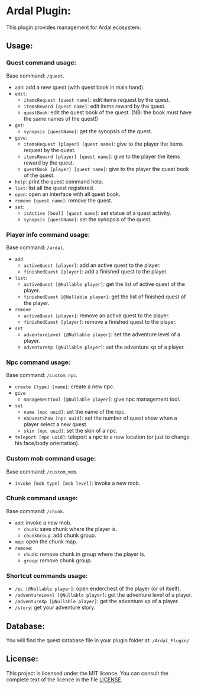 # Ardal Plugin:

This plugin provides management for Ardal ecosystem.

## Usage:

### Quest command usage:
Base command: `/quest`.

- `add`: add a new quest (with quest book in main hand).
- `edit`:
  - `itemsRequest [quest name]`: edit items request by the quest.
  - `itemsReward [quest name]`: edit items reward by the quest.
  - `questBook`: edit the quest book of the quest. (NB: the book must have the same names of the quest!)
- `get`:
  - `synopsis [questName]`: get the synopsis of the quest.
- `give`:
  - `itemsRequest [player] [quest name]`: give to the player the items request by the quest.
  - `itemsReward [player] [quest name]`: give to the player the items reward by the quest.
  - `questBook [player] [quest name]`: give to the player the quest book of the quest.
- `help`: print the quest command help.
- `list`: list all the quest registered.  
- `open`: open an interface with all quest book.
- `remove [quest name]`: remove the quest.
- `set`:
  - `isActive [bool] [quest name]`: set statue of a quest activity.
  - `synopsis [questName]`: set the synopsis of the quest.


### Player info command usage:
Base command: `/ardal`.

- `add`
  - `activeQuest [player]`: add an active quest to the player.
  - `finishedQuest [player]`: add a finished quest to the player.
- `list`:
  - `activeQuest [@Nullable player]`: get the list of active quest of the player.
  - `finishedQuest [@Nullable player]`: get the list of finished quest of the player.
- `remove`
  - `activeQuest [player]`: remove an active quest to the player.
  - `finishedQuest [player]`: remove a finished quest to the player.
- `set`
  - `adventureLevel [@Nullable player]`: set the adventure level of a player.
  - `adventureXp [@Nullable player]`: set the adventure xp of a player.


### Npc command usage:
Base command: `/custom_npc`.
- `create [type] [name]`: create a new npc.
- `give`
  - `managementTool [@Nullable player]`: give npc management tool.
- `set`
  - `name [npc uuid]`: set the name of the npc. 
  - `nbQuestShow [npc uuid]`: set the number of quest show when a player select a new quest.
  - `skin [npc uuid]`: set the skin of a npc. 
- `teleport [npc uuid]`: teleport a npc to a new location (or just to change his face/body orientation).

### Custom mob command usage:
Base command: `/custom_mob`.
- `invoke [mob type] [mob level]`: invoke a new mob.

### Chunk command usage:
Base command: `/chunk`.
- `add`: invoke a new mob.
  - `chunk`: save chunk where the player is.
  - `chunkGroup`: add chunk group.
- `map`: open the chunk map.
- `remove`: 
  - `chunk`: remove chunk in group where the player is.
  - `group`: remove chunk group.

### Shortcut commands usage:
- `/ec [@Nullable player]`: open enderchest of the player (or of itself).
- `/adventureLevel [@Nullable player]`: get the adventure level of a player.
- `/adventureXp [@Nullable player]`: get the adventure xp of a player.
- `/story`: get your adventure story.

## Database:

You will find the quest database file in your plugin folder at: `/Ardal_Plugin/`

## License:

This project is licensed under the MIT licence. You can consult the complete text of the licence in the file [LICENSE](LICENSE).
